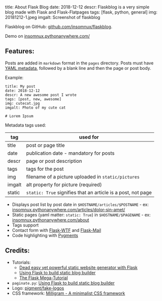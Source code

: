 title: About Flask Blog 
date: 2018-12-12
descr: Flaskblog is a very simple blog made with Flask and Flask-Flatpages
tags: [flask, python, general]
img: 20181212-1.jpeg
imgalt: Screenshot of flaskblog

Flaskblog on GitHub: [github.com/insomnux/flaskblog](https://github.com/insomnux/flaskblog).

Demo on [insomnux.pythonanywhere.com/](http://insomnux.pythonanywhere.com/)

## Features:

Posts are added in `markdown` format in the `pages` directory. Posts must have [YAML metadata](http://www.yaml.org/), followed by a blank line and then the page or post body.

Example:

```
title: My post
date: 2018-12-12
descr: A new awesome post I wrote
tags: [post, new, awesome]
img: cutecat.jpg
imgalt: Photo of my cute cat

# Lorem Ipsum
```

Metadata tags used:

  tag   | used for                                           
--------|--------------------------------------------------------------
 title  | post or page title                                           
 date   | publication date - mandatory for posts                       
 descr  | page or post description                                     
 tags   | tags for the post                                            
 img    | filename of a picture uploaded in `static/pictures`          
 imgalt | alt property for picture (required)                          
 static | `static: True` signifies that an article is a post, not page 

+ Displays post list by post date in `$HOSTNAME/articles/$POSTNAME` - ex: [insomnux.pythonanywhere.com/articles/dolor-sin-amet/](http://insomnux.pythonanywhere.com/articles/dolor-sin-amet/)
+ Static pages (yaml matter: `static: True`) in `$HOSTNAME/$PAGENAME` - ex: [insomnux.pythonanywhere.com/about](http://insomnux.pythonanywhere.com/about/)
+ Tags support
+ Contact form with [Flask-WTF](https://flask-wtf.readthedocs.io/en/stable/) and [Flask-Mail](https://pythonhosted.org/Flask-Mail/)
+ Code highlighting with [Pygments](http://pygments.org/)

## Credits:

- Tutorials: 
    + [Dead easy yet powerful static website generator with Flask](https://nicolas.perriault.net/code/2012/dead-easy-yet-powerful-static-website-generator-with-flask/)
    + [Using Flask to build static blog builder](http://ju.outofmemory.cn/entry/152919)
    + [The Flask Mega-Tutorial](https://blog.miguelgrinberg.com/post/the-flask-mega-tutorial-part-i-hello-world)
- `paginate.py`: [Using Flask to build static blog builder](http://ju.outofmemory.cn/entry/152919)
- Logo: [pigment/fake-logos](https://github.com/pigment/fake-logos)
- CSS framework: [Milligram - A minimalist CSS framework](https://milligram.io/)
